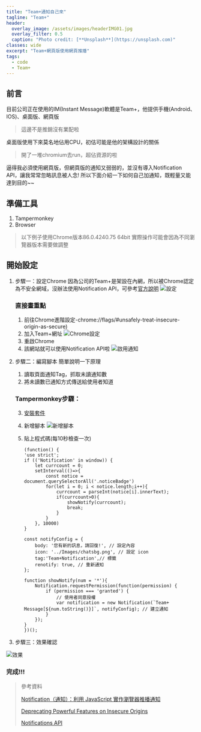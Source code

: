 ```yaml
---
title: "Team+通知自己來"
tagline: "Team+"
header:
  overlay_image: /assets/images/headerIMG01.jpg
  overlay_filter: 0.5
  caption: "Photo credit: [**Unsplash**](https://unsplash.com)"
classes: wide
excerpt: "Team+網頁版使用網頁推播"
tags:
  - code
  - Team+
---
```


## 前言
目前公司正在使用的IM(Instant Message)軟體是Team+，他提供手機(Android、IOS)、桌面版、網頁版
> 這邊不是推銷沒有業配啦

桌面版使用下來莫名地佔用CPU，初估可能是他的架構設計的關係
> 開了一堆chromium去run，超佔資源的啦

逼得我必須使用網頁版，但網頁版的通知又弱弱的，並沒有導入Notification API，讓我常常忽略訊息被人念!
所以下面介紹一下如何自己加通知，既輕量又能達到目的~~


## 準備工具
1. Tampermonkey
2. Browser
> 以下例子使用Chrome版本86.0.4240.75 64bit
> 實際操作可能會因為不同瀏覽器版本需要做調整

## 開始設定
1. 步驟一：設定Chrome
因為公司的Team+是架設在內網，所以被Chrome認定為不安全網域，沒辦法使用Notification API，可參考[官方說明](https://sites.google.com/a/chromium.org/dev/Home/chromium-security/deprecating-powerful-features-on-insecure-origins)
![設定](https://i.imgur.com/GCAVSkG.png)
	### 直接畫重點
   1. 前往Chrome進階設定-chrome://flags/#unsafely-treat-insecure-origin-as-secure)
   2. 加入Team+網址
		![Chrome設定](https://i.imgur.com/kLUhFLg.png)
	3. 重啟Chrome
	4. 該網站就可以使用Notification API啦
![啟用通知](https://i.imgur.com/zzjJ5PG.png)

2. 步驟二：編寫腳本
	簡單說明一下原理
	1. 讀取頁面通知Tag，抓取未讀通知數
	2. 將未讀數已通知方式傳送給使用者知道
	
	### Tampermonkey步驟：
	3. [安裝套件](https://chrome.google.com/webstore/detail/tampermonkey/dhdgffkkebhmkfjojejmpbldmpobfkfo?hl=zh-TW)
	
	4. 新增腳本
	![新增腳本](https://i.imgur.com/STbLQiI.png)
	5.  貼上程式碼(每10秒檢查一次)
	 
			(function() {
		    'use strict';
		    if (('Notification' in window)) {
		        let currcount = 0;
		        setInterval(()=>{
		            const notice = document.querySelectorAll('.noticeBadge')
		            for(let i = 0; i < notice.length;i++){
		                currcount = parseInt(notice[i].innerText);
		                if(currcount>0){
		                    showNotify(currcount);
		                    break;
		                }
		            }
		        }, 10000)
		    }

		    const notifyConfig = {
		        body: '您有新的訊息，請回復!', // 設定內容
		        icon: '../Images/chatsbg.png', // 設定 icon
		        tag:'Team+Notification',// 標籤
		        renotify: true, // 重新通知
		    };

		    function showNotify(num = '*'){
		        Notification.requestPermission(function(permission) {
		            if (permission === 'granted') {
		                // 使用者同意授權
		                var notification = new Notification(`Team+ Message[${num.toString()}]`, notifyConfig); // 建立通知
		            }
		        });
		    }
			})();
			
3. 步驟三：效果確認


![效果](https://i.imgur.com/jYIkHhP.png)

### 完成!!!


> 參考資料
> 
> [Notification（通知）：利用 JavaScript 實作瀏覽器推播通知](https://cythilya.github.io/2017/07/09/notification/#comment-3670533584)
> 
> [Deprecating Powerful Features on Insecure Origins](https://sites.google.com/a/chromium.org/dev/Home/chromium-security/deprecating-powerful-features-on-insecure-origins)
> 
>[Notifications API](https://notifications.spec.whatwg.org/)
<!--stackedit_data:
eyJoaXN0b3J5IjpbLTE3MTYwNzg5NDBdfQ==
-->